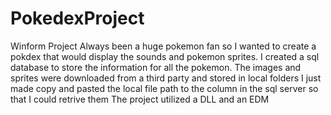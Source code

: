 # PokedexProject
Winform Project
Always been a huge pokemon fan so I wanted to create a pokdex that would display the sounds and pokemon sprites. 
I created a sql database to store the information for all the pokemon. The images and sprites were downloaded from a third party and stored in local folders
I just made copy and pasted the local file path to the column in the sql server so that I could retrive them
The project utilized a DLL and an EDM 

